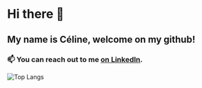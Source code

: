 # Hi there 👋

## My name is Céline, welcome on my github!

### 📫 You can reach out to me [on LinkedIn](https://www.linkedin.com/in/celinelecorvaisier/ "Céline Le Corvaisier - LinkedIn").



![Top Langs](https://github-readme-stats.vercel.app/api/top-langs/?username=ocsiddisco&layout=compact)
